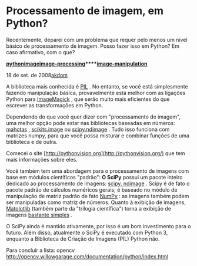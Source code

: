 # Processamento de imagem, em Python?

Recentemente, deparei com um problema que requer pelo menos um nível básico de processamento de imagem. Posso fazer isso em Python? Em caso afirmativo, com o que?

**[python](https://www.ti-enxame.com/pt/python/)****[image](https://www.ti-enxame.com/pt/image/)****[image-processing](https://www.ti-enxame.com/pt/image-processing/)****[image-manipulation](https://www.ti-enxame.com/pt/image-manipulation/)**

18 de set. de 2008[akdom](https://stackoverflow.com/users/145/akdom)

A biblioteca mais conhecida é [PIL](http://effbot.org/zone/pil-index.htm) . No entanto, se você está simplesmente fazendo manipulação básica, provavelmente está melhor com as ligações Python para [ImageMagick](https://wiki.python.org/moin/ImageMagick) , que serão muito mais eficientes do que escrever as transformações em Python.

Dependendo do que você quer dizer com "processamento de imagem", uma melhor opção pode estar nas bibliotecas baseadas em números: [mahotas](http://luispedro.org/software/mahotas) , [scikits.image](http://scikit-image.org/) ou [scipy.ndimage](https://www.scipy.org/SciPyPackages/Ndimage) . Tudo isso funciona com matrizes numpy, para que você possa misturar e combinar funções de uma biblioteca e de outra.

Comecei o site [http://pythonvision.org](http://pythonvision.org/) que tem mais informações sobre eles.

Você também tem uma abordagem para o processamento de imagens com base em módulos científicos "padrão": **O SciPy** possui um pacote inteiro dedicado ao processamento de imagens: [scipy. ndimage](https://docs.scipy.org/doc/scipy/reference/tutorial/ndimage.html) . Scipy é de fato o pacote padrão de cálculos numéricos gerais; é baseado no módulo de manipulação de matriz padrão de fato [NumPy](https://www.numpy.org/) : as imagens também podem ser manipuladas como matriz de números. Quanto à exibição de imagens, [Matplotlib](http://matplotlib.sourceforge.net/gallery.html) (também parte da "trilogia científica") torna a exibição de imagens [bastante simples](http://matplotlib.sourceforge.net/examples/pylab_examples/image_demo3.html) .

O SciPy ainda é mantido ativamente, por isso é um bom investimento para o futuro. Além disso, atualmente o SciPy é executado com Python 3, enquanto a Biblioteca de Criação de Imagens (PIL) Python não.

Para concluir a lista: opencv http://opencv.willowgarage.com/documentation/python/index.html

